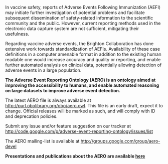 In vaccine safety, reports of Adverse Events Following Immunization (AEFI) may initiate further investigation of potential problems and facilitate subsequent dissemination of safety-related information to the scientific community and the public. However, current reporting methods used in the electronic data capture system are not sufficient, mitigating their usefulness.

Regarding vaccine adverse events, the Brighton Collaboration has done extensive work towards standardization of AEFIs. Availability of these case definitions in a computer amenable format in addition to the existing human readable one would increase accuracy and quality or reporting, and enable further automated analysis on clinical data, potentially allowing detection of adverse events in a large population.

**The Adverse Event Reporting Ontology (AERO) is an ontology aimed at improving the accessibility to humans, and enable automated reasoning on large datasets to improve adverse event detection.**

The latest AERO file is always available at  http://purl.obolibrary.org/obo/aero.owl. This file is an early draft, expect it to change. Official releases will be marked as such, and will comply with ID and deprecation policies.

Submit any issue and/or feature suggestion on our tracker at http://code.google.com/p/adverse-event-reporting-ontology/issues/list

The AERO mailing-list is available at http://groups.google.com/group/aero-devel

**Presentations and publications about the AERO are available [here](http://code.google.com/p/adverse-event-reporting-ontology/wiki/PublicationsPresentations)**
